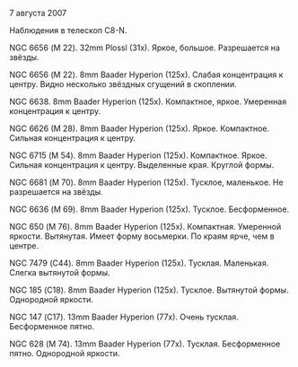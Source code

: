 7 августа 2007

Наблюдения в телескоп C8-N.

NGC 6656 (М 22). 32mm Plossl (31x). Яркое, большое. Разрешается на звёзды.

NGC 6656 (М 22). 8mm Baader Hyperion (125x). Слабая концентрация к центру. Видно несколько звёздных сгущений в скоплении.

NGC 6638. 8mm Baader Hyperion (125x). Компактное, яркое. Умеренная концентрация к центру.

NGC 6626 (M 28). 8mm Baader Hyperion (125x). Яркое. Компактное. Сильная концентрация к центру.

NGC 6715 (М  54). 8mm Baader Hyperion (125x). Компактное. Яркое. Сильная концентрация к центру. Выделенные края. Круглой формы.

NGC 6681 (М 70). 8mm Baader Hyperion (125x). Тусклое, маленькое. Не разрешается на звёзды.

NGC 6636 (М 69). 8mm Baader Hyperion (125x). Тусклое. Бесформенное.

NGC 650 (М 76). 8mm Baader Hyperion (125x). Компактная. Умеренной яркости. Вытянутая. Имеет форму восьмерки. По краям ярче, чем в центре.

NGC 7479 (С44). 8mm Baader Hyperion (125x). Тусклая. Маленькая. Слегка вытянутой формы.

NGC 185 (С18). 8mm Baader Hyperion (125x). Тусклое. Вытянутой формы. Однородной яркости.

NGC 147 (С17). 13mm Baader Hyperion (77x). Очень тусклая. Бесформенное пятно.

NGC 628 (М 74). 13mm Baader Hyperion (77x). Тусклая. Бесформенное пятно. Однородной яркости.